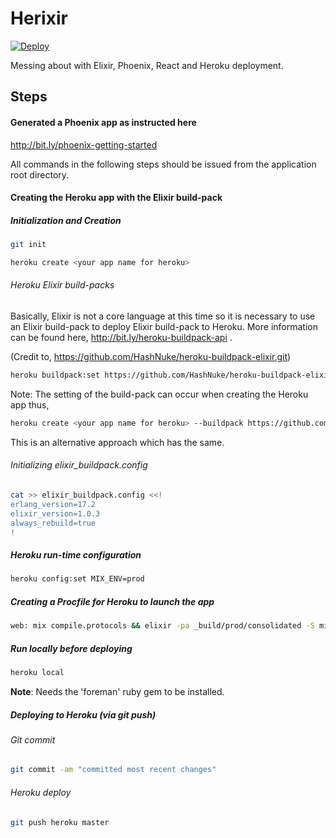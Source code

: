 # Herixir

[![Deploy](https://www.herokucdn.com/deploy/button.png)](https://heroku.com/deploy)

Messing about with Elixir, Phoenix, React and Heroku deployment.

## Steps

#### Generated a Phoenix app as instructed here
http://bit.ly/phoenix-getting-started

All commands in the following steps should be issued from the application root directory.

#### Creating the Heroku app with the Elixir build-pack

##### Initialization and Creation
```bash
git init
```

```bash
heroku create <your app name for heroku>
```

###### Heroku Elixir build-packs

Basically, Elixir is not a core language at this time so it is necessary to use an Elixir build-pack to deploy Elixir build-pack to Heroku.
More information can be found here, http://bit.ly/heroku-buildpack-api .

(Credit to, https://github.com/HashNuke/heroku-buildpack-elixir.git)

```bash
heroku buildpack:set https://github.com/HashNuke/heroku-buildpack-elixir.git
```
Note: The setting of the build-pack can occur when creating the Heroku app thus,

```bash
heroku create <your app name for heroku> --buildpack https://github.com/HashNuke/heroku-buildpack-elixir.git
```
This is an alternative approach which has the same.


###### Initializing elixir_buildpack.config

```bash
cat >> elixir_buildpack.config <<!
erlang_version=17.2
elixir_version=1.0.3
always_rebuild=true
!
```

##### Heroku run-time configuration

```bash
heroku config:set MIX_ENV=prod
```


##### Creating a Procfile for Heroku to launch the app
```bash
web: mix compile.protocols && elixir -pa _build/prod/consolidated -S mix phoenix.server
```

##### Run locally before deploying

```bash
heroku local
```
**Note**: Needs the 'foreman' ruby gem to be installed.

##### Deploying to Heroku (via _git push_)
###### Git commit
```bash
git commit -am "committed most recent changes"
```

###### Heroku deploy
```bash
git push heroku master
```
